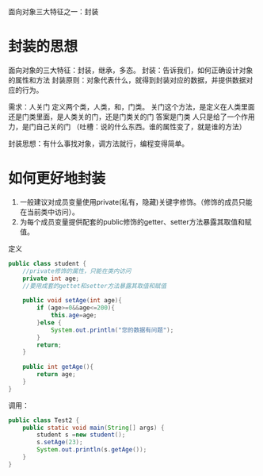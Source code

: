 面向对象三大特征之一：封装
# 封装的思想
面向对象的三大特征：封装，继承，多态。
封装：告诉我们，如何正确设计对象的属性和方法
封装原则：对象代表什么，就得到封装对应的数据，并提供数据对应的行为。

需求：人关门
定义两个类，人类，和，门类。
关门这个方法，是定义在人类里面还是门类里面，是人类关的门，还是门类关的门
答案是门类
人只是给了一个作用力，是门自己关的门
（吐槽：说的什么东西。谁的属性变了，就是谁的方法）

封装思想：有什么事找对象，调方法就行，编程变得简单。

# 如何更好地封装
1. 一般建议对成员变量使用private(私有，隐藏)关键字修饰。（修饰的成员只能在当前类中访问）。
2. 为每个成员变量提供配套的public修饰的getter、setter方法暴露其取值和赋值。

定义
```java
public class student {  
    //private修饰的属性，只能在类内访问  
    private int age;  
    //要用成套的gettet和setter方法暴露其取值和赋值  
  
    public void setAge(int age){  
        if (age>=0&&age<=200){  
            this.age=age;  
        }else {  
            System.out.println("您的数据有问题");  
        }  
        return;  
    }  
  
    public int getAge(){  
        return age;  
    }  
}
```

调用：
```java
public class Test2 {  
    public static void main(String[] args) {  
        student s =new student();  
        s.setAge(23);  
        System.out.println(s.getAge());  
    }  
}
```